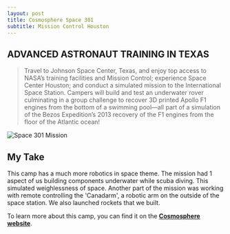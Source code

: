 ```yaml
---
layout: post
title: Cosmosphere Space 301
subtitle: Mission Control Houston
---
```


## ADVANCED **ASTRONAUT TRAINING** IN TEXAS

> Travel to Johnson Space Center, Texas, and enjoy top access to NASA’s training facilities and Mission Control; experience Space Center Houston; and conduct a simulated mission to the International Space Station. Campers will build and test an underwater rover culminating in a group challenge to recover 3D printed Apollo F1 engines from the bottom of a swimming pool—all part of a simulation of the Bezos Expedition’s 2013 recovery of the F1 engines from the floor of the Atlantic ocean!

![Space 301 Mission](https://cosmo.org/assets/uploads/media/_gallery_constrained/301_1.jpg "Space 301 Mission")

## My Take

This camp has a much more robotics in space theme. The mission had 1 aspect of us building components underwater while scuba diving. This simulated weighlessness of space. Another part of the mission was working with remote controlling the 'Canadarm', a robotic arm on the outside of the space station. We also launched rockets that we built.

To learn more about this camp, you can find it on the [**Cosmosphere website**](https://cosmo.org/education/camps/space-301).